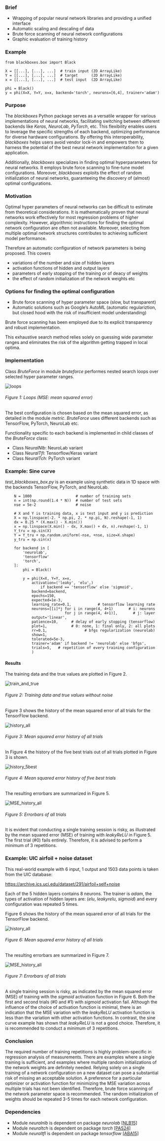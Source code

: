 ### Brief

- Wrapping of popular neural network libraries and providing a unified interface
- Automatic scaling and descaling of data 
- Brute force scanning of neural network configurations
- Graphic evaluation of training history

### Example

    from blackboxes.box import Black

    X = [[...], [...], ...]  # train input (2D ArrayLike)
    Y = [[...], [...], ...]  # target      (2D ArrayLike)
    x = [[...], [...], ...]  # test input  (2D ArrayLike)
    
    phi = Black()
    y = phi(X=X, Y=Y, x=x, backend='torch', neurons=[6,4], trainer='adam')

### Purpose

The _blackboxes_ Python package serves as a versatile wrapper for various implementations of neural networks, facilitating switching between different backends like _Keras_, _NeuroLab_, _PyTorch_, etc. This flexibility enables users to leverage the specific strengths of each backend, optimizing performance for diverse hardware configurations. By offering this interoperability, _blackboxes_ helps users avoid vendor lock-in and empowers them to harness the potential of the best neural network implementation for a given application.

Additionally, _blackboxes_ specializes in finding optimal hyperparameters for neural networks. It employs brute force scanning to fine-tune model configurations. Moreover, _blackboxes_ exploits the effect of random initialization of neural networks, guaranteeing the discovery of (almost) optimal configurations.

### Motivation

Optimal hyper parameters of neural networks can be difficult to estimate from theoretical considerations. It is mathematically proven that neural networks work effectively for most regression problems of higher complexity.
However, algorithmic instructions for finding the optimal network configuration are often not available. 
Moreover, selecting from multiple optimal network structures contributes to achieving sufficient model performance.

Therefore an automatic configuration of network parameters is being proposed. This covers 

- variations of the number and size of hidden layers
- activation functions of hidden and output layers
- parameters of early stopping of the training or of deacy of weights
- the effect of random initialization of the network weights etc   

### Options for finding the optimal configuration

- Brute force scanning of hyper  parameter space (slow, but transparent) 
- Automatic solutions such as Google’s AutoML (automatic regulariztion, but closed hood with the risk of insufficient model understanding)

Brute force scanning has been employed due to its explicit transparency and robust implementation.

This exhaustive search method relies solely on guessing wide parameter ranges and eliminates the risk of the algorithm getting trapped in local optima.

### Implementation

Class _BruteForce_ in module _bruteforce_ performes nested search loops over selected hyper parameter ranges. 

![loops](https://github.com/dwweiss/blackboxes/blob/main/doc/fig/bruteforce_loops.png)

###### Figure 1: Loops (MSE: mean squared error)

The best configuration is chosen based on the mean squared error, as detailed in the module _metric_.
_BruteForce_ uses different backends such as TensorFlow, PyTorch, NeuroLab etc. 

Functionality specific to each backend is implemented in child classes of the _BruteForce_ class:
- Class _NeuralNlb_: NeuroLab variant
- Class _NeuralTfl_: Tensorflow/Keras variant
- Class _NeuralTch_: PyTorch variant

### Example: Sine curve
_test_blackboxes_box.py_ is an example using synthetic data in 1D space with the backends TensorFlow, PyTorch, and NeuroLab.  

        N = 1000                    # number of training sets
        n = int(np.round(1.4 * N))  # number of test sets
        nse = 5e-2                  # noise

        # X and Y is training data, x is test input and y is prediction
        X = np.linspace(-2. * np.pi, 2. * np.pi, N).reshape(-1, 1)
        dx = 0.25 * (X.max() - X.min())
        x = np.linspace(X.min() - dx, X.max() + dx, n).reshape(-1, 1)
        Y_tru = np.sin(X)
        Y = Y_tru + np.random.uniform(-nse, +nse, size=X.shape)
        y_tru = np.sin(x)

        for backend in [
            'neurolab',
            'tensorflow'
            'torch',
        ]:
            phi = Black()
        
            y = phi(X=X, Y=Y, x=x,
                activation=('leaky', 'elu',) 
                    if backend == 'tensorflow' else 'sigmoid',
                backend=backend,
                epochs=150,
                expected=1e-3,
                learning_rate=0.1,            # tensorflow learning rate
                neurons=[[i]*j for i in range(4, 4+1)       # i: neurons  
                               for j in range(4, 4+1)],       # j: layer
                output='linear',
                patience=10,      # delay of early stopping (tensorflow)
                plot=1,           # 0: none, 1: final only, 2: all plots 
                rr=0.1,                 # bfgs regularization (neurolab)
                show=1,
                tolerated=5e-3,
                trainer='adam' if backend != 'neurolab' else 'bfgs',
                trials=5,   # repetition of every training configuration 
                )

#### Results

The training data and the true values are plotted in Figure 2.

![train_and_true](https://github.com/dwweiss/blackboxes/blob/main/doc/fig/bruteforce_train_and_true1.png)

###### Figure 2: Training data and true values without noise


Figure 3 shows the history of the mean squared error of all trials for the TensorFlow backend. 

![history_all](https://github.com/dwweiss/blackboxes/blob/main/doc/fig/bruteforce_history1_all.png)

###### Figure 3: Mean squared error history of all trials


In Figure 4 the history of the five best trials out of all trials plotted in Figure 3 is shown. 

![history_5best](https://github.com/dwweiss/blackboxes/blob/main/doc/fig/bruteforce_history1_5best.png)

###### Figure 4: Mean squared error history of five best trials


The resulting errorbars are summarized in Figure 5. 

![MSE_history_all](https://github.com/dwweiss/blackboxes/blob/main/doc/fig/bruteforce_errorbars1.png)

###### Figure 5: Errorbars of all trials

It is evident that conducting a single training session is risky, as illustrated by the mean squared error (MSE) of training with _leakyReLU_ in Figure 5. The first trial (#0) fails entirely. Therefore, it is advised to perform a minimum of 3 repetitions.

### Example: UIC airfoil + noise dataset

This real-world example with 6 input, 1 output and 1503 data points is taken from the UIC database:

https://archive.ics.uci.edu/dataset/291/airfoil+self+noise

Each of the 5 hidden layers contains 8 neurons. The trainer is _adam_, the types of activation of hidden layers are: (_elu_, _leakyrelu_, _sigmoid_) and every configuration was repeated 5 times.   

Figure 6 shows the history of the mean squared error of all trials for the TensorFlow backend. 

![history_all](https://github.com/dwweiss/blackboxes/blob/main/doc/fig/bruteforce_history_uic_airfoil.png)

###### Figure 6: Mean squared error history of all trials


The resulting errorbars are summarized in Figure 7. 

![MSE_history_all](https://github.com/dwweiss/blackboxes/blob/main/doc/fig/bruteforce_errorbars_uic_airfoil.png)

###### Figure 7: Errorbars of all trials

A single training session is risky, as indicated by the mean squared error (MSE) of training with the _sigmoid_ activation function in Figure 6. Both the first and second trials (#0 and #1) with _sigmoid_ activation fail. Although the influence of the choice of activation function is minimal, there is an indication that the MSE variation with the _leakyReLU_ activation function is less than the variation with other activation functions. In contrast, the sine curve example has shown that _leakyReLU_ is not a good choice. Therefore, it is recommended to conduct a minimum of 3 repetitions.


### Conclusion

The required number of training repetitions is highly problem-specific in regression analysis of measurements. There are examples where a single training is sufficient, and examples where multiple random initializations of the network weights are definitely needed. Relying solely on a single training of a network configuration on a new dataset can pose a substantial risk of missing an acceptable solution. A preference for a particular optimizer or activation function for minimizing the MSE variation across multiple trials has not been identified. Therefore, brute force scanning of the network parameter space is recommended. The random initialization of weights should be repeated 3-5 times for each network configuration.


### Dependencies
- Module _neuralnlb_ is dependent on package _neurolab_ [[NLB15]](https://github.com/dwweiss/grayboxes/wiki/References#nlb15)
- Module _neuraltch_ is dependent on package _torch_ [[PAS24]](https://github.com/dwweiss/grayboxes/wiki/References#pas24)
- Module _neuraltfl_ is dependent on package _tensorflow_ [[ABA15]](https://github.com/dwweiss/grayboxes/wiki/References#aba15)

